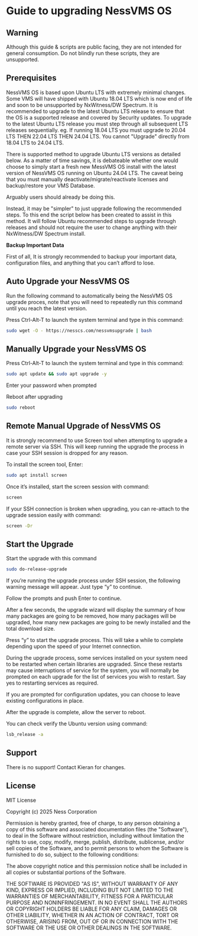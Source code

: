 # Guide to upgrading NessVMS OS

## Warning
Although this guide & scripts are public facing, they are not intended for general consumption. Do not blindly run these scripts, they are unsupported. 

## Prerequisites
NessVMS OS is based upon Ubuntu LTS with extremely minimal changes. Some VMS will have shipped with Ubuntu 18.04 LTS which is now end of life and soon to be unsupported by NxWitness/DW Spectrum. 
It is recommended to upgrade to the latest Ubuntu LTS release to ensure that the OS is a supported release and covered by Security updates.
To upgrade to the latest Ubuntu LTS release you must step through all subsequent LTS releases sequentially.
eg. If running 18.04 LTS you must upgrade to 20.04 LTS THEN 22.04 LTS THEN 24.04 LTS. You cannot "Upgrade" directly from 18.04 LTS to 24.04 LTS.

There is supported method to upgrade Ubuntu LTS versions as detailed below. 
As a matter of time savings, it is debateable whether one would choose to simply start a fresh new MessVMS OS install with the latest version of NessVMS OS running on Ubuntu 24.04 LTS.
The caveat being that you must manually deactivate/migrate/reactivate licenses and backup/restore your VMS Database. 

Arguably users should already be doing this.

Instead, it may be "simpler" to just upgrade following the recommended steps. To this end the script below has been created to assist in this method. 
It will follow Ubuntu recommended steps to upgrade through releases and should not require the user to change anything with their NxWitness/DW Spectrum install.


**Backup Important Data**

First of all, It is strongly recommended to backup your important data, configuration files, and anything that you can’t afford to lose.

## Auto Upgrade your NessVMS OS

Run the following command to automatically being the NessVMS OS upgrade proces, note that you will need to repeatedly run this command until you reach the latest version.

Press Ctrl-Alt-T to launch the system terminal and type in this command:

```bash
sudo wget -O - https://nesscs.com/nessvmsupgrade | bash
```

## Manually Upgrade your NessVMS OS

Press Ctrl-Alt-T to launch the system terminal and type in this command:

```bash
sudo apt update && sudo apt upgrade -y
```
Enter your password when prompted

Reboot after upgrading

```bash
sudo reboot
```

## Remote Manual Upgrade of NessVMS OS
It is strongly recommend to use Screen tool when attempting to upgrade a remote server via SSH. This will keep running the upgrade the process in case your SSH session is dropped for any reason.

To install the screen tool, Enter:

```bash
sudo apt install screen
```
Once it’s installed, start the screen session with command:
```bash
screen
```

If your SSH connection is broken when upgrading, you can re-attach to the upgrade session easily with command:

```bash
screen -Dr
```

## Start the Upgrade
Start the upgrade with this command
```bash
sudo do-release-upgrade
```

If you’re running the upgrade process under SSH session, the following warning message will appear. Just type “y” to continue.

Follow the prompts and push Enter to continue.

After a few seconds, the upgrade wizard will display the summary of how many packages are going to be removed, how many packages will be upgraded, how many new packages are going to be newly installed and the total download size.

Press “y” to start the upgrade process. This will take a while to complete depending upon the speed of your Internet connection.

During the upgrade process, some services installed on your system need to be restarted when certain libraries are upgraded. Since these restarts may cause interruptions of service for the system, you will normally be prompted on each upgrade for the list of services you wish to restart. Say yes to restarting services as required.

If you are prompted for configuration updates, you can choose to leave existing configurations in place.

After the upgrade is complete, allow the server to reboot.

You can check verify the Ubuntu version using command:

```bash
lsb_release -a
```

## Support
There is no support! Contact Kieran for changes.

## License
MIT License

Copyright (c) 2025 Ness Corporation

Permission is hereby granted, free of charge, to any person obtaining a copy
of this software and associated documentation files (the "Software"), to deal
in the Software without restriction, including without limitation the rights
to use, copy, modify, merge, publish, distribute, sublicense, and/or sell
copies of the Software, and to permit persons to whom the Software is
furnished to do so, subject to the following conditions:

The above copyright notice and this permission notice shall be included in all
copies or substantial portions of the Software.

THE SOFTWARE IS PROVIDED "AS IS", WITHOUT WARRANTY OF ANY KIND, EXPRESS OR
IMPLIED, INCLUDING BUT NOT LIMITED TO THE WARRANTIES OF MERCHANTABILITY,
FITNESS FOR A PARTICULAR PURPOSE AND NONINFRINGEMENT. IN NO EVENT SHALL THE
AUTHORS OR COPYRIGHT HOLDERS BE LIABLE FOR ANY CLAIM, DAMAGES OR OTHER
LIABILITY, WHETHER IN AN ACTION OF CONTRACT, TORT OR OTHERWISE, ARISING FROM,
OUT OF OR IN CONNECTION WITH THE SOFTWARE OR THE USE OR OTHER DEALINGS IN THE
SOFTWARE.
